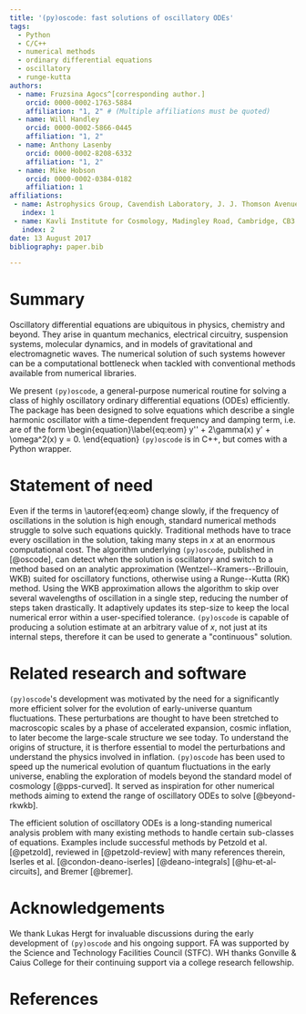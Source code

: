 ```yaml
---
title: '(py)oscode: fast solutions of oscillatory ODEs'
tags:
  - Python
  - C/C++
  - numerical methods
  - ordinary differential equations
  - oscillatory 
  - runge-kutta 
authors:
  - name: Fruzsina Agocs^[corresponding author.]
    orcid: 0000-0002-1763-5884
    affiliation: "1, 2" # (Multiple affiliations must be quoted)
  - name: Will Handley
    orcid: 0000-0002-5866-0445
    affiliation: "1, 2"
  - name: Anthony Lasenby
    orcid: 0000-0002-8208-6332 
    affiliation: "1, 2"
  - name: Mike Hobson
    orcid: 0000-0002-0384-0182 
    affiliation: 1
affiliations:
 - name: Astrophysics Group, Cavendish Laboratory, J. J. Thomson Avenue, Cambridge, CB3 0HE, UK
   index: 1
 - name: Kavli Institute for Cosmology, Madingley Road, Cambridge, CB3 0HA, UK
   index: 2
date: 13 August 2017
bibliography: paper.bib

---
```


# Summary

Oscillatory differential equations are ubiquitous in physics, chemistry and beyond. They arise in
quantum mechanics, electrical circuitry, suspension systems, molecular dynamics,
and in models of gravitational and electromagnetic waves.
The numerical solution of such systems however can be a computational bottleneck when tackled with conventional methods
available from numerical libraries. 

We present `(py)oscode`, a general-purpose numerical routine for solving a class of highly
oscillatory ordinary differential equations (ODEs) efficiently. The package has
been designed to solve equations which describe a single harmonic oscillator
with a time-dependent frequency and damping term, i.e. are of the form
\begin{equation}\label{eq:eom}
y'' + 2\gamma(x) y' + \omega^2(x) y = 0.
\end{equation}
`(py)oscode` is in C++, but comes with a Python wrapper.

# Statement of need 

Even if the terms in \autoref{eq:eom} change slowly, if the frequency of
oscillations in the solution is high enough, standard numerical methods struggle
to solve such equations quickly. Traditional methods have to trace every
oscillation in the solution, taking many steps in $x$ at an enormous
computational cost. The algorithm underlying `(py)oscode`, published in
[@oscode], can detect when the solution is oscillatory and switch to a method
based on an analytic approximation (Wentzel--Kramers--Brillouin, WKB) suited for
oscillatory functions, otherwise using a Runge--Kutta (RK) method. Using the WKB
approximation allows the algorithm to skip over several wavelengths of
oscillation in a single step, reducing the number of steps taken drastically. It
adaptively updates its step-size to keep the local numerical error within a
user-specified tolerance. `(py)oscode` is capable of producing a solution estimate
at an arbitrary value of $x$, not just at its internal steps, therefore it can
be used to generate a "continuous" solution. 

# Related research and software

`(py)oscode`'s development was motivated by the need for a significantly more
efficient solver for the evolution of early-universe quantum fluctuations. These
perturbations are thought to have been stretched to macroscopic scales by a
phase of accelerated expansion, cosmic inflation, to later become the
large-scale structure we see today. To understand the origins of structure, it
is therfore essential to model the perturbations and understand the physics
involved in inflation. `(py)oscode` has been used to speed up the numerical evolution of quantum
fluctuations in the early universe, enabling the exploration of models beyond
the standard model of cosmology [@pps-curved]. It served as inspiration for
other numerical methods aiming to extend the range of oscillatory ODEs to solve
[@beyond-rkwkb]. 

The efficient solution of oscillatory ODEs is a long-standing
numerical analysis problem with many existing methods to handle certain
sub-classes of equations. Examples include successful methods by Petzold et al. [@petzold], reviewed in [@petzold-review] with many references therein, 
Iserles et al. [@condon-deano-iserles] [@deano-integrals] [@hu-et-al-circuits], and Bremer [@bremer].

# Acknowledgements

We thank Lukas Hergt for invaluable discussions during the early development of
`(py)oscode` and his ongoing support. FA was supported by the Science and
Technology Facilities Council (STFC). WH thanks Gonville & Caius College for
their continuing support via a college research fellowship.

# References
